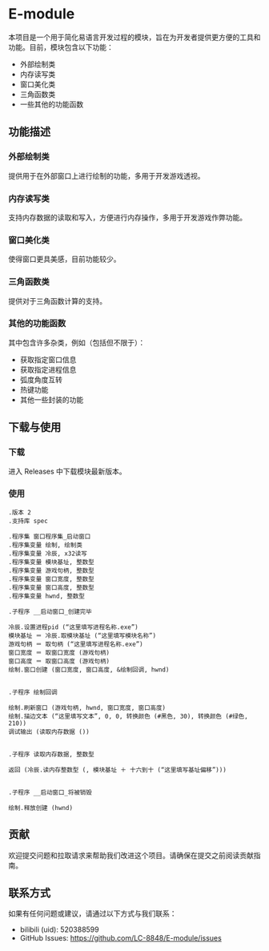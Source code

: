# E-module

本项目是一个用于简化易语言开发过程的模块，旨在为开发者提供更方便的工具和功能。目前，模块包含以下功能：

- 外部绘制类
- 内存读写类
- 窗口美化类
- 三角函数类
- 一些其他的功能函数

## 功能描述

### 外部绘制类
提供用于在外部窗口上进行绘制的功能，多用于开发游戏透视。

### 内存读写类
支持内存数据的读取和写入，方便进行内存操作，多用于开发游戏作弊功能。

### 窗口美化类
使得窗口更具美感，目前功能较少。

### 三角函数类
提供对于三角函数计算的支持。

### 其他的功能函数
其中包含许多杂类，例如（包括但不限于）：
- 获取指定窗口信息
- 获取指定进程信息
- 弧度角度互转
- 热键功能
- 其他一些封装的功能

## 下载与使用

### 下载

进入 Releases 中下载模块最新版本。

### 使用

```
.版本 2
.支持库 spec

.程序集 窗口程序集_启动窗口
.程序集变量 绘制, 绘制类
.程序集变量 冷辰, x32读写
.程序集变量 模块基址, 整数型
.程序集变量 游戏句柄, 整数型
.程序集变量 窗口宽度, 整数型
.程序集变量 窗口高度, 整数型
.程序集变量 hwnd, 整数型

.子程序 __启动窗口_创建完毕

冷辰.设置进程pid (“这里填写进程名称.exe”)
模块基址 ＝ 冷辰.取模块基址 (“这里填写模块名称”)
游戏句柄 ＝ 取句柄 (“这里填写进程名称.exe”)
窗口宽度 ＝ 取窗口宽度 (游戏句柄)
窗口高度 ＝ 取窗口高度 (游戏句柄)
绘制.窗口创建 (窗口宽度, 窗口高度, &绘制回调, hwnd)


.子程序 绘制回调

绘制.刷新窗口 (游戏句柄, hwnd, 窗口宽度, 窗口高度)
绘制.描边文本 (“这里填写文本”, 0, 0, 转换颜色 (#黑色, 30), 转换颜色 (#绿色, 210))
调试输出 (读取内存数据 ())


.子程序 读取内存数据, 整数型

返回 (冷辰.读内存整数型 (, 模块基址 ＋ 十六到十 (“这里填写基址偏移”)))


.子程序 __启动窗口_将被销毁

绘制.释放创建 (hwnd)
```

## 贡献

欢迎提交问题和拉取请求来帮助我们改进这个项目。请确保在提交之前阅读贡献指南。

## 联系方式

如果有任何问题或建议，请通过以下方式与我们联系：
- bilibili (uid): 520388599
- GitHub Issues: https://github.com/LC-8848/E-module/issues

